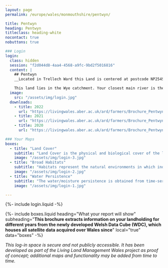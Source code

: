 ```yaml
---
layout: page
permalink: /europe/wales/monmouthshire/pentwyn/

title: Pentwyn
heading: Pentwyn
titleclass: heading-white
nocontact: true
nobuttons: true

### Login
login:
  class: hidden
  session: "f2d044d8-4aa4-4568-a9fc-9bd2f5016816"
  content: |
    ## Pentwyn
    __Located in Trellech Ward this Land is centered at postcode NP254SE and is approximately 141.2 acres. The highest point of the land is 210m and the lowest is 110m.__

    This land lies in the Wye catchment. Your closest main river is the Wye which lies 286m to the ENE. Local River Catchment of the river Wye called: R Wye - conf Walford Bk to Bigsweir Br.
  image:
    src: "/assets/img/login.jpg"
  downloads:
    - title: 2022
      url: "https://livingwales.aber.ac.uk/ard/farmers/Brochure_Pentwyn_2022.pdf"
    - title: 2021
      url: "https://livingwales.aber.ac.uk/ard/farmers/Brochure_Pentwyn_2021.pdf"
    - title: 2020
      url: "https://livingwales.aber.ac.uk/ard/farmers/Brochure_Pentwyn_2020.pdf"

### Your Maps
boxes:
  - title: "Land Cover"
    subtitle: "Land Cover is the physical and biological cover of the land surface and includes vegetation (managed or semi-natural), water and bare surfaces. The land cover maps generated through Living Land Management use the legends of the United Nation's Food and Agriculture Organisation (FAO) Land Cover Classification System (LCCS)."
    image: "/assets/img/login-3.jpg"
  - title: "Broad Habitats"
    subtitle: "Habitats represent the natural environments in which individual or groups of plant or animal species lives. The habitat maps are generated from satellite data and are based on Wales' Phase 1 Habitat Taxonomy."
    image: "/assets/img/login-2.jpg"
  - title: "Water Persistence"
    subtitle: "The water/moisture persistence is obtained from time-series of radar data that are acquired almost every day over Wales and indicate relative frequency of wet conditions across the landscape."
    image: "/assets/img/login-1.jpg"

---
```


{%- include login.liquid -%}

{%- include boxes.liquid heading="What your report will show" subheading="<strong>This brochure extracts information on your landholding for different years from the newly developed Welsh Data Cube (WDC), which houses all satellite data acquired over Wales since</strong>" local="true" data="boxes" -%}

*This log-in space is secure and not publicly accessible. It has been developed as part of the Living Land Management Wales project as proof of concept; additional maps and functionality may be added from time to time.*
